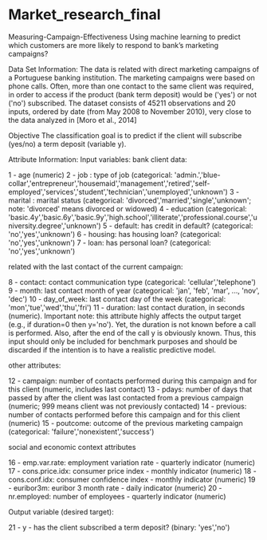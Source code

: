 # Market_research_final
Measuring-Campaign-Effectiveness
Using machine learning to predict which customers are more likely to respond to bank’s marketing campaigns?

Data Set Information:
The data is related with direct marketing campaigns of a Portuguese banking institution. The marketing campaigns were based on phone calls. Often, more than one contact to the same client was required, in order to access if the product (bank term deposit) would be ('yes') or not ('no') subscribed. The dataset consists of 45211 observations and 20 inputs, ordered by date (from May 2008 to November 2010), very close to the data analyzed in [Moro et al., 2014]

Objective
The classification goal is to predict if the client will subscribe (yes/no) a term deposit (variable y).

Attribute Information:
Input variables:
bank client data:

1 - age (numeric) 
2 - job : type of job (categorical: 'admin.','blue-collar','entrepreneur','housemaid','management','retired','self-employed','services','student','technician','unemployed','unknown') 
3 - marital : marital status (categorical: 'divorced','married','single','unknown'; note: 'divorced' means divorced or widowed) 
4 - education (categorical: 'basic.4y','basic.6y','basic.9y','high.school','illiterate','professional.course','university.degree','unknown') 
5 - default: has credit in default? (categorical: 'no','yes','unknown') 
6 - housing: has housing loan? (categorical: 'no','yes','unknown') 
7 - loan: has personal loan? (categorical: 'no','yes','unknown')

related with the last contact of the current campaign:

8 - contact: contact communication type (categorical: 'cellular','telephone') 
9 - month: last contact month of year (categorical: 'jan', 'feb', 'mar', ..., 'nov', 'dec') 
10 - day_of_week: last contact day of the week (categorical: 'mon','tue','wed','thu','fri') 
11 - duration: last contact duration, in seconds (numeric). Important note: this attribute highly affects the output target (e.g., if duration=0 then y='no'). Yet, the duration is not known before a call is performed. Also, after the end of the call y is obviously known. Thus, this input should only be included for benchmark purposes and should be discarded if the intention is to have a realistic predictive model.

other attributes:

12 - campaign: number of contacts performed during this campaign and for this client (numeric, includes last contact) 
13 - pdays: number of days that passed by after the client was last contacted from a previous campaign (numeric; 999 means client was not previously contacted) 
14 - previous: number of contacts performed before this campaign and for this client (numeric) 
15 - poutcome: outcome of the previous marketing campaign (categorical: 'failure','nonexistent','success')

social and economic context attributes

16 - emp.var.rate: employment variation rate - quarterly indicator (numeric) 
17 - cons.price.idx: consumer price index - monthly indicator (numeric) 
18 - cons.conf.idx: consumer confidence index - monthly indicator (numeric) 
19 - euribor3m: euribor 3 month rate - daily indicator (numeric) 
20 - nr.employed: number of employees - quarterly indicator (numeric)

Output variable (desired target):

21 - y - has the client subscribed a term deposit? (binary: 'yes','no')
